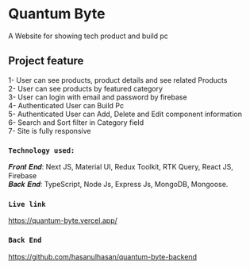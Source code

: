 # Quantum Byte
A Website for showing tech product and build pc

## Project feature
1- User can see products, product details and see related Products</br>
2- User can see products by featured category</br>
3- User can login with email and password by firebase</br>
4- Authenticated User can Build Pc</br>
5- Authenticated User can Add, Delete and Edit component information</br>
6- Search and Sort filter in Category field</br>
7- Site is fully responsive</br>

### `Technology used:`

𝑭𝒓𝒐𝒏𝒕 𝑬𝒏𝒅: Next JS, Material UI, Redux Toolkit, RTK Query, React JS, Firebase </br>
𝑩𝒂𝒄𝒌 𝑬𝒏𝒅: TypeScript, Node Js, Express Js, MongoDB, Mongoose. </br>


### `Live link` 
https://quantum-byte.vercel.app/
### `Back End` 
https://github.com/hasanulhasan/quantum-byte-backend